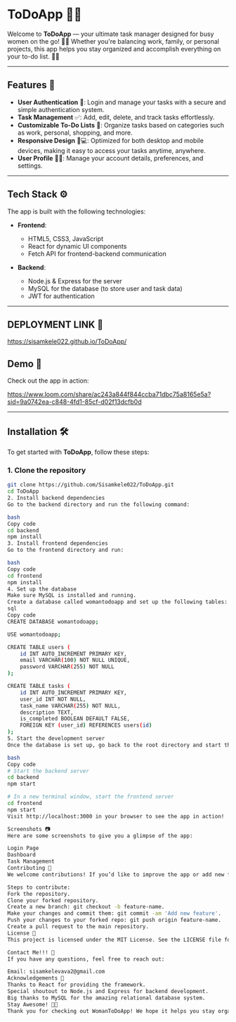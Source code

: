 # ToDoApp 💪📝

Welcome to **ToDoApp** — your ultimate task manager designed for busy women on the go! 💼💅 Whether you're balancing work, family, or personal projects, this app helps you stay organized and accomplish everything on your to-do list. 🎯✨

---

## Features 🌟

- **User Authentication** 🔐: Login and manage your tasks with a secure and simple authentication system.
- **Task Management** ✅: Add, edit, delete, and track tasks effortlessly.
- **Customizable To-Do Lists** 📝: Organize tasks based on categories such as work, personal, shopping, and more.
- **Responsive Design** 📱💻: Optimized for both desktop and mobile devices, making it easy to access your tasks anytime, anywhere.
- **User Profile** 👩‍💼: Manage your account details, preferences, and settings.

---

## Tech Stack ⚙️

The app is built with the following technologies:

- **Frontend**:
  - HTML5, CSS3, JavaScript
  - React for dynamic UI components
  - Fetch API for frontend-backend communication

- **Backend**:
  - Node.js & Express for the server
  - MySQL for the database (to store user and task data)
  - JWT for authentication

---
## DEPLOYMENT LINK 🌟
https://sisamkele022.github.io/ToDoApp/

## Demo 📸

Check out the app in action:

https://www.loom.com/share/ac243a844f844ccba71dbc75a8165e5a?sid=9a0742ea-c848-4fd1-85cf-d02f13dcfb0d

---

## Installation 🛠️

To get started with **ToDoApp**, follow these steps:

### 1. Clone the repository

```bash
git clone https://github.com/Sisamkele022/ToDoApp.git
cd ToDoApp
2. Install backend dependencies
Go to the backend directory and run the following command:

bash
Copy code
cd backend
npm install
3. Install frontend dependencies
Go to the frontend directory and run:

bash
Copy code
cd frontend
npm install
4. Set up the database
Make sure MySQL is installed and running.
Create a database called womantodoapp and set up the following tables: users, tasks.
sql
Copy code
CREATE DATABASE womantodoapp;

USE womantodoapp;

CREATE TABLE users (
    id INT AUTO_INCREMENT PRIMARY KEY,
    email VARCHAR(100) NOT NULL UNIQUE,
    password VARCHAR(255) NOT NULL
);

CREATE TABLE tasks (
    id INT AUTO_INCREMENT PRIMARY KEY,
    user_id INT NOT NULL,
    task_name VARCHAR(255) NOT NULL,
    description TEXT,
    is_completed BOOLEAN DEFAULT FALSE,
    FOREIGN KEY (user_id) REFERENCES users(id)
);
5. Start the development server
Once the database is set up, go back to the root directory and start the app:

bash
Copy code
# Start the backend server
cd backend
npm start

# In a new terminal window, start the frontend server
cd frontend
npm start
Visit http://localhost:3000 in your browser to see the app in action!

Screenshots 📷
Here are some screenshots to give you a glimpse of the app:

Login Page
Dashboard
Task Management
Contributing 🤝
We welcome contributions! If you’d like to improve the app or add new features, feel free to fork this repository and submit a pull request.

Steps to contribute:
Fork the repository.
Clone your forked repository.
Create a new branch: git checkout -b feature-name.
Make your changes and commit them: git commit -am 'Add new feature'.
Push your changes to your forked repo: git push origin feature-name.
Create a pull request to the main repository.
License 📜
This project is licensed under the MIT License. See the LICENSE file for more information.

Contact Me!!! 📧
If you have any questions, feel free to reach out:

Email: sisamkelevava2@gmail.com
Acknowledgements 🙏
Thanks to React for providing the framework.
Special shoutout to Node.js and Express for backend development.
Big thanks to MySQL for the amazing relational database system.
Stay Awesome! 🌟✨
Thank you for checking out WomanToDoApp! We hope it helps you stay organized and productive. Keep hustling, and don’t forget to add your next task! 💪📝

